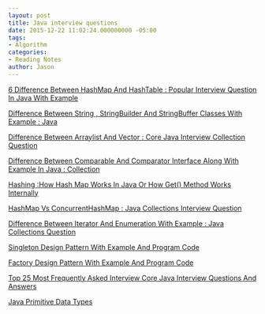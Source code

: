 ```yaml
---
layout: post
title: Java interview questions
date: 2015-12-22 11:02:24.000000000 -05:00
tags:
- Algorithm
categories:
- Reading Notes
author: Jason
---
```

<p><a href="http://javahungry.blogspot.com/2014/03/hashmap-vs-hashtable-difference-with-example-java-interview-questions.html">6 Difference Between HashMap And HashTable : Popular Interview Question In Java With Example</a></p>
<p><a href="http://javahungry.blogspot.com/2013/06/difference-between-string-stringbuilder.html">Difference Between String , StringBuilder And StringBuffer Classes With Example : Java</a></p>
<p><a href="http://javahungry.blogspot.com/2013/12/difference-between-arraylist-and-vector-in-java-collection-interview-question.html">Difference Between Arraylist And Vector : Core Java Interview Collection Question</a></p>
<p><a href="http://javahungry.blogspot.com/2013/08/difference-between-comparable-and.html">Difference Between Comparable And Comparator Interface Along With Example In Java : Collection</a></p>
<p><a href="http://javahungry.blogspot.com/2013/08/hashing-how-hash-map-works-in-java-or.html">Hashing :How Hash Map Works In Java Or How Get() Method Works Internally</a></p>
<p><a href="http://javahungry.blogspot.com/2014/02/hashmap-vs-concurrenthashmap-java-collections-interview-question.html">HashMap Vs ConcurrentHashMap : Java Collections Interview Question</a></p>
<p><a href="http://javahungry.blogspot.com/2013/06/difference-between-iterator-and-enumeration-collections-java-interview-question-with-example.html">Difference Between Iterator And Enumeration With Example : Java Collections Question</a></p>
<p><a href="http://www.tutorialspoint.com/design_pattern/factory_pattern.htm">Singleton Design Pattern With Example And Program Code</a></p>
<p><a href="http://javahungry.blogspot.com/2013/08/singleton-design-pattern-use-in-java.html">Factory Design Pattern With Example And Program Code</a></p>
<p><a href="http://javahungry.blogspot.com/2013/06/top-25-most-frequently-asked-core-java.html">Top 25 Most Frequently Asked Interview Core Java Interview Questions And Answers</a></p>
<p><a href="https://docs.oracle.com/javase/tutorial/java/nutsandbolts/datatypes.html">Java Primitive Data Types</a></p>
